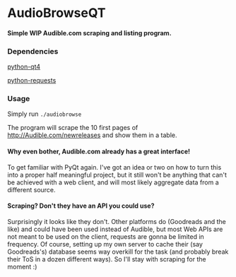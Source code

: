 AudioBrowseQT
=============

#### Simple WIP Audible.com scraping and listing program. ####

### Dependencies ###

[python-qt4](https://www.riverbankcomputing.com/software/pyqt/download)

[python-requests](http://docs.python-requests.org/en/master/user/install/)

### Usage ###

Simply run `./audiobrowse`

The program will scrape the 10 first pages of http://Audible.com/newreleases and show them in a table.

#### Why even bother, Audible.com already has a great interface!
To get familiar with PyQt again. I've got an idea or two on how to turn this into a proper
half meaningful project, but it still won't be anything that can't be achieved with a
web client, and will most likely aggregate data from a different source.

#### Scraping? Don't they have an API you could use?
Surprisingly it looks like they don't. Other platforms do (Goodreads and the like) and could have been
used instead of Audible, but most Web APIs are not meant to be used on the client, requests
are gonna be limited in frequency. Of course, setting up my own server to cache their (say
Goodreads's) database seems way overkill for the task (and probably break their ToS in a dozen
different ways). So I'll stay with scraping for the moment :)
